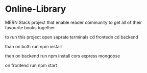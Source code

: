 # Online-Library
MERN Stack project that enable reader community to get all of their favourite books together


to run this project 
open seprate terminals 
cd frontedn
cd backend

than on both run
npm install

then on backend run
npm install cors express mongoose

on frontend 
run npm start
